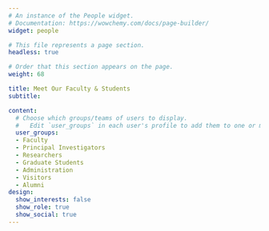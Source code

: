 ```yaml
---
# An instance of the People widget.
# Documentation: https://wowchemy.com/docs/page-builder/
widget: people

# This file represents a page section.
headless: true

# Order that this section appears on the page.
weight: 68

title: Meet Our Faculty & Students
subtitle:

content:
  # Choose which groups/teams of users to display.
  #   Edit `user_groups` in each user's profile to add them to one or more of these groups.
  user_groups:
  - Faculty
  - Principal Investigators
  - Researchers
  - Graduate Students
  - Administration
  - Visitors
  - Alumni
design:
  show_interests: false
  show_role: true
  show_social: true
---
```

